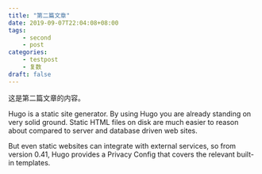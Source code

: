 ```yaml
---
title: "第二篇文章"
date: 2019-09-07T22:04:08+08:00
tags:
    - second
    - post
categories:
    - testpost
    - 复数
draft: false
---
```


这是第二篇文章的内容。

Hugo is a static site generator. By using Hugo you are already standing on very solid ground. Static HTML files on disk are much easier to reason about compared to server and database driven web sites.

But even static websites can integrate with external services, so from version 0.41, Hugo provides a Privacy Config that covers the relevant built-in templates.